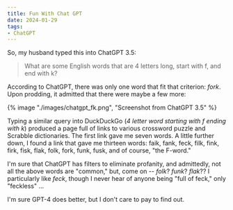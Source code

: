 ```yaml
---
title: Fun With Chat GPT
date: 2024-01-29
tags: 
- ChatGPT
---
```

So, my husband typed this into ChatGPT 3.5:

> What are some English words that are 4 letters long, start with f, and end with k?

According to ChatGPT, there was only one word that fit that criterion: *fork*.  Upon prodding, it admitted that there were maybe a few more:

{% image "./images/chatgpt_fk.png", "Screenshot from ChatGPT 3.5" %}

Typing a similar query into DuckDuckGo (*4 letter word starting with f ending with k*) produced a page full of links to various crossword puzzle and Scrabble dictionaries. The first link gave me seven words. A little further down, I found a link that gave me thirteen words: faik, fank, feck, filk, fink, firk, fisk, flak, folk, fork, funk, fusk, and of course, "the F-word."

I'm sure that ChatGPT has filters to eliminate profanity, and admittedly, not all the above words are "common," but, come on -- *folk*? *funk*? *flak*??  I particularly like *feck*, though I never hear of anyone being "full of feck," only "feckless" ...

I'm sure GPT-4 does better, but I don't care to pay to find out.
